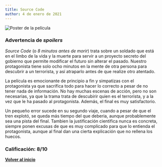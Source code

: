 ```yaml
---
title: Source Code
author: 4 de enero de 2021
---
```


![](src/img/source_code.webp "Poster de la película")

### Advertencia de *spoilers*

*Source Code* (o *8 minutos antes de morir*) trata sobre un soldado que está en el limbo de la vida y la muerte para servir a un proyecto secreto del gobierno que permite modificar el futuro sin alterar el pasado.
Nuestro protagonista tiene solo ocho minutos en la mente de otra persona para descubrir a un terrorista, y así atraparlo antes de que realize otro atentado.

La película es emocionante de principio a fin y simpatizas con el protagonista ya que sacrifica todo para hacer lo correcto a pesar de no tener nada de información.
No hay muchas escenas de acción, pero no son necesarias, ya que la trama trata de descubirir quien es el terrorista, y a la vez que le ha pasado al protagonista.
Además, el final es muy satisfactorio.

Un pequeño error sucede en su segundo viaje, cuando a pesar de que el tren explotó, se queda más tiempo del que deberia, aunque probablemente sea una pista del final.
Tambien la justificación cientifica nunca es concreta, siempre ponen excusas de que es muy complicado para que lo entienda el protagonista, aunque al final dan una cierta explicación que no rellena los huecos.

### Calificación: 8/10

[**Volver al inicio**](index.html)
